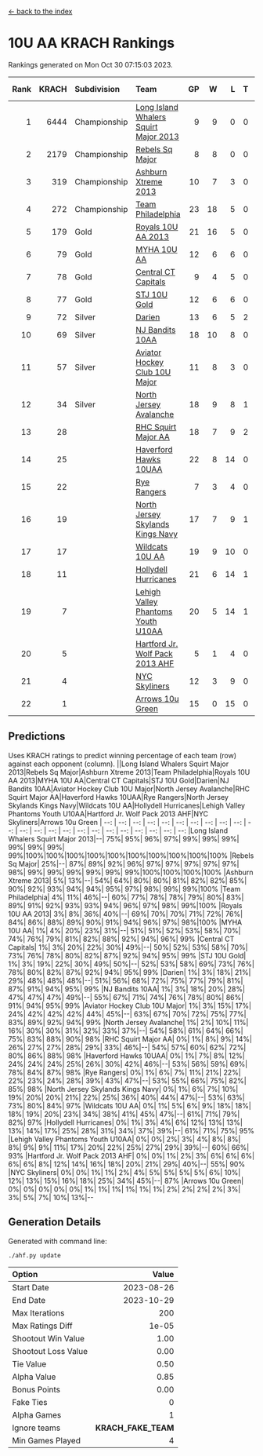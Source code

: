 [<- back to the index](readme.md)
# 10U AA KRACH Rankings
Rankings generated on Mon Oct 30 07:15:03 2023.

Rank|KRACH|Subdivision|Team|GP|W|L|T|OTW|OTL|SoS|Exp Wins|Win Diff
---:|---:|:---|:---|---:|---:|---:|---:|---:|---:|---:|---:|---:
1|6444|Championship|[Long Island Whalers Squirt Major 2013](https://gamesheetstats.com/seasons/3659/teams/140229/schedule)|9|9|0|0|0|0|105|9.8|-0.0
2|2179|Championship|[Rebels Sq Major](https://gamesheetstats.com/seasons/3659/teams/140243/schedule)|8|8|0|0|0|0|38|8.8|-0.0
3|319|Championship|[Ashburn Xtreme 2013](https://gamesheetstats.com/seasons/3659/teams/140230/schedule)|10|7|3|0|0|0|687|7.9|0.0
4|272|Championship|[Team Philadelphia](https://gamesheetstats.com/seasons/3659/teams/140238/schedule)|23|18|5|0|0|1|340|18.9|0.0
5|179|Gold|[Royals 10U AA 2013](https://gamesheetstats.com/seasons/3659/teams/140237/schedule)|21|16|5|0|1|1|358|16.9|0.0
6|79|Gold|[MYHA 10U AA](https://gamesheetstats.com/seasons/3659/teams/140235/schedule)|12|6|6|0|0|0|731|6.9|0.0
7|78|Gold|[Central CT Capitals](https://gamesheetstats.com/seasons/3659/teams/140231/schedule)|9|4|5|0|0|0|942|4.9|0.0
8|77|Gold|[STJ 10U Gold](https://gamesheetstats.com/seasons/3659/teams/140234/schedule)|12|6|6|0|2|1|126|6.9|0.0
9|72|Silver|[Darien](https://gamesheetstats.com/seasons/3659/teams/140245/schedule)|13|6|5|2|0|0|361|7.9|0.0
10|69|Silver|[NJ Bandits 10AA](https://gamesheetstats.com/seasons/3659/teams/140232/schedule)|18|10|8|0|0|1|415|10.9|0.0
11|57|Silver|[Aviator Hockey Club 10U Major](https://gamesheetstats.com/seasons/3659/teams/140244/schedule)|11|8|3|0|0|0|26|8.9|0.0
12|34|Silver|[North Jersey Avalanche](https://gamesheetstats.com/seasons/3659/teams/140249/schedule)|18|9|8|1|0|0|61|10.4|0.0
13|28||[RHC Squirt Major AA](https://gamesheetstats.com/seasons/3659/teams/140241/schedule)|18|7|9|2|1|0|405|8.9|0.0
14|25||[Haverford Hawks 10UAA](https://gamesheetstats.com/seasons/3659/teams/140236/schedule)|22|8|14|0|0|0|187|8.9|0.0
15|22||[Rye Rangers](https://gamesheetstats.com/seasons/3659/teams/140242/schedule)|7|3|4|0|0|0|73|3.9|0.0
16|19||[North Jersey Skylands Kings Navy](https://gamesheetstats.com/seasons/3659/teams/140247/schedule)|17|7|9|1|0|1|46|8.4|0.0
17|17||[Wildcats 10U AA](https://gamesheetstats.com/seasons/3659/teams/140250/schedule)|19|9|10|0|1|0|46|9.9|0.0
18|11||[Hollydell Hurricanes](https://gamesheetstats.com/seasons/3659/teams/140240/schedule)|21|6|14|1|0|0|453|7.4|0.0
19|7||[Lehigh Valley Phantoms Youth U10AA](https://gamesheetstats.com/seasons/3659/teams/140239/schedule)|20|5|14|1|0|0|354|6.4|0.0
20|5||[Hartford Jr. Wolf Pack 2013 AHF](https://gamesheetstats.com/seasons/3659/teams/140246/schedule)|5|1|4|0|0|0|385|1.9|0.0
21|4||[NYC Skyliners](https://gamesheetstats.com/seasons/3659/teams/140252/schedule)|12|3|9|0|0|0|32|3.9|0.0
22|1||[Arrows 10u Green](https://gamesheetstats.com/seasons/3659/teams/140251/schedule)|15|0|15|0|0|0|162|0.9|0.0

## Predictions
Uses KRACH ratings to predict winning percentage of each team (row) against each opponent (column).
||Long Island Whalers Squirt Major 2013|Rebels Sq Major|Ashburn Xtreme 2013|Team Philadelphia|Royals 10U AA 2013|MYHA 10U AA|Central CT Capitals|STJ 10U Gold|Darien|NJ Bandits 10AA|Aviator Hockey Club 10U Major|North Jersey Avalanche|RHC Squirt Major AA|Haverford Hawks 10UAA|Rye Rangers|North Jersey Skylands Kings Navy|Wildcats 10U AA|Hollydell Hurricanes|Lehigh Valley Phantoms Youth U10AA|Hartford Jr. Wolf Pack 2013 AHF|NYC Skyliners|Arrows 10u Green
| --: | --: | --: | --: | --: | --: | --: | --: | --: | --: | --: | --: | --: | --: | --: | --: | --: | --: | --: | --: | --: | --: | --: 
|Long Island Whalers Squirt Major 2013|--| 75%| 95%| 96%| 97%| 99%| 99%| 99%| 99%| 99%| 99%| 99%|100%|100%|100%|100%|100%|100%|100%|100%|100%|100%
|Rebels Sq Major| 25%|--| 87%| 89%| 92%| 96%| 97%| 97%| 97%| 97%| 97%| 98%| 99%| 99%| 99%| 99%| 99%| 99%|100%|100%|100%|100%
|Ashburn Xtreme 2013|  5%| 13%|--| 54%| 64%| 80%| 80%| 81%| 82%| 82%| 85%| 90%| 92%| 93%| 94%| 94%| 95%| 97%| 98%| 99%| 99%|100%
|Team Philadelphia|  4%| 11%| 46%|--| 60%| 77%| 78%| 78%| 79%| 80%| 83%| 89%| 91%| 92%| 93%| 93%| 94%| 96%| 97%| 98%| 99%|100%
|Royals 10U AA 2013|  3%|  8%| 36%| 40%|--| 69%| 70%| 70%| 71%| 72%| 76%| 84%| 86%| 88%| 89%| 90%| 91%| 94%| 96%| 97%| 98%|100%
|MYHA 10U AA|  1%|  4%| 20%| 23%| 31%|--| 51%| 51%| 52%| 53%| 58%| 70%| 74%| 76%| 79%| 81%| 82%| 88%| 92%| 94%| 96%| 99%
|Central CT Capitals|  1%|  3%| 20%| 22%| 30%| 49%|--| 50%| 52%| 53%| 58%| 70%| 73%| 76%| 78%| 80%| 82%| 87%| 92%| 94%| 95%| 99%
|STJ 10U Gold|  1%|  3%| 19%| 22%| 30%| 49%| 50%|--| 52%| 53%| 58%| 69%| 73%| 76%| 78%| 80%| 82%| 87%| 92%| 94%| 95%| 99%
|Darien|  1%|  3%| 18%| 21%| 29%| 48%| 48%| 48%|--| 51%| 56%| 68%| 72%| 75%| 77%| 79%| 81%| 87%| 91%| 94%| 95%| 99%
|NJ Bandits 10AA|  1%|  3%| 18%| 20%| 28%| 47%| 47%| 47%| 49%|--| 55%| 67%| 71%| 74%| 76%| 78%| 80%| 86%| 91%| 94%| 95%| 99%
|Aviator Hockey Club 10U Major|  1%|  3%| 15%| 17%| 24%| 42%| 42%| 42%| 44%| 45%|--| 63%| 67%| 70%| 72%| 75%| 77%| 83%| 89%| 92%| 94%| 99%
|North Jersey Avalanche|  1%|  2%| 10%| 11%| 16%| 30%| 30%| 31%| 32%| 33%| 37%|--| 54%| 58%| 61%| 64%| 66%| 75%| 83%| 88%| 90%| 98%
|RHC Squirt Major AA|  0%|  1%|  8%|  9%| 14%| 26%| 27%| 27%| 28%| 29%| 33%| 46%|--| 54%| 57%| 60%| 62%| 72%| 80%| 86%| 88%| 98%
|Haverford Hawks 10UAA|  0%|  1%|  7%|  8%| 12%| 24%| 24%| 24%| 25%| 26%| 30%| 42%| 46%|--| 53%| 56%| 59%| 69%| 78%| 84%| 87%| 98%
|Rye Rangers|  0%|  1%|  6%|  7%| 11%| 21%| 22%| 22%| 23%| 24%| 28%| 39%| 43%| 47%|--| 53%| 55%| 66%| 75%| 82%| 85%| 98%
|North Jersey Skylands Kings Navy|  0%|  1%|  6%|  7%| 10%| 19%| 20%| 20%| 21%| 22%| 25%| 36%| 40%| 44%| 47%|--| 53%| 63%| 73%| 80%| 84%| 97%
|Wildcats 10U AA|  0%|  1%|  5%|  6%|  9%| 18%| 18%| 18%| 19%| 20%| 23%| 34%| 38%| 41%| 45%| 47%|--| 61%| 71%| 79%| 82%| 97%
|Hollydell Hurricanes|  0%|  1%|  3%|  4%|  6%| 12%| 13%| 13%| 13%| 14%| 17%| 25%| 28%| 31%| 34%| 37%| 39%|--| 61%| 71%| 75%| 95%
|Lehigh Valley Phantoms Youth U10AA|  0%|  0%|  2%|  3%|  4%|  8%|  8%|  8%|  9%|  9%| 11%| 17%| 20%| 22%| 25%| 27%| 29%| 39%|--| 60%| 66%| 93%
|Hartford Jr. Wolf Pack 2013 AHF|  0%|  0%|  1%|  2%|  3%|  6%|  6%|  6%|  6%|  6%|  8%| 12%| 14%| 16%| 18%| 20%| 21%| 29%| 40%|--| 55%| 90%
|NYC Skyliners|  0%|  0%|  1%|  1%|  2%|  4%|  5%|  5%|  5%|  5%|  6%| 10%| 12%| 13%| 15%| 16%| 18%| 25%| 34%| 45%|--| 87%
|Arrows 10u Green|  0%|  0%|  0%|  0%|  0%|  1%|  1%|  1%|  1%|  1%|  1%|  2%|  2%|  2%|  2%|  3%|  3%|  5%|  7%| 10%| 13%|--

## Generation Details

Generated with command line:
```
./ahf.py update
```

| Option | Value |
| :----- | ----: |
| Start Date | 2023-08-26 |
| End Date | 2023-10-29 |
| Max Iterations | 200 |
| Max Ratings Diff | 1e-05 |
| Shootout Win Value | 1.00 |
| Shootout Loss Value | 0.00 |
| Tie Value | 0.50 |
| Alpha Value | 0.85 |
| Bonus Points | 0.00 |
| Fake Ties | 0 |
| Alpha Games | 1 |
| Ignore teams | __KRACH_FAKE_TEAM__ |
| Min Games Played | 4 |

